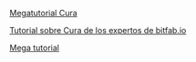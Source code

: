 [Megatutorial Cura](https://of3lia.com/ultimaker-cura/)

[Tutorial sobre Cura de los expertos de bitfab.io](https://bitfab.io/es/blog/tutorial-laminado-cura/)

[Mega tutorial](https://formizable.com/mega-tutorial-de-cura-profundizando-en-cura-3d-slicer/)